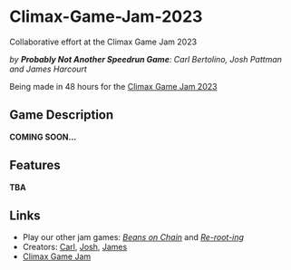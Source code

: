 # Climax-Game-Jam-2023
 Collaborative effort at the Climax Game Jam 2023

<i>by <b>Probably Not Another Speedrun Game</b>: Carl Bertolino, Josh Pattman and James Harcourt</i>

Being made in 48 hours for the [Climax Game Jam 2023](https://itch.io/jam/climax-game-jam-2023/)

## Game Description
<b>COMING SOON...</b>

## Features
<b>TBA</b>

## Links
- Play our other jam games: [<i>Beans on Chain</i>](https://carlpilot.itch.io/beans-on-chain) and [<i>Re-root-ing</i>](https://carlpilot.itch.io/rerooting)
- Creators: [Carl](https://github.com/carlpilot), [Josh](https://github.com/JoshPattman), [James](https://github.com/JamesHarcourt7)
- [Climax Game Jam](https://itch.io/jam/climax-game-jam-2023/)